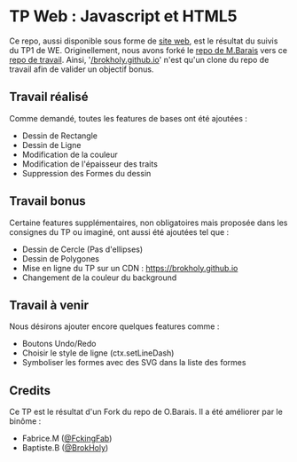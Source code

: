# TP Web : Javascript et HTML5
Ce repo, aussi disponible sous forme de [site web](https://brokholy.github.io), est le résultat du suivis du TP1 de WE.
Originellement, nous avons forké le [repo de M.Barais](https://github.com/barais/tpWeb) vers ce [repo de travail](https://github.com/BrokHoly/tpWeb).
Ainsi, '[/brokholy.github.io](https://github.com/BrokHoly/brokholy.github.io)' n'est qu'un clone du repo de travail afin de valider un objectif bonus. 

## Travail réalisé
Comme demandé, toutes les features de bases ont été ajoutées : 
- Dessin de Rectangle
- Dessin de Ligne
- Modification de la couleur
- Modification de l'épaisseur des traits
- Suppression des Formes du dessin


## Travail bonus
Certaine features supplémentaires, non obligatoires mais proposée dans les consignes du TP ou imaginé, ont aussi été ajoutées tel que : 
- Dessin de Cercle (Pas d'ellipses)
- Dessin de Polygones
- Mise en ligne du TP sur un CDN : https://brokholy.github.io
- Changement de la couleur du background


## Travail à venir
Nous désirons ajouter encore quelques features comme :
- Boutons Undo/Redo
- Choisir le style de ligne (ctx.setLineDash)
- Symboliser les formes avec des SVG dans la liste des formes



## Credits
Ce TP est le résultat d'un Fork du repo de O.Barais.
Il a été améliorer par le binôme : 
- Fabrice.M ([@FckingFab](https://github.com/FckingFab))
- Baptiste.B ([@BrokHoly](https://github.com/BrokHoly))